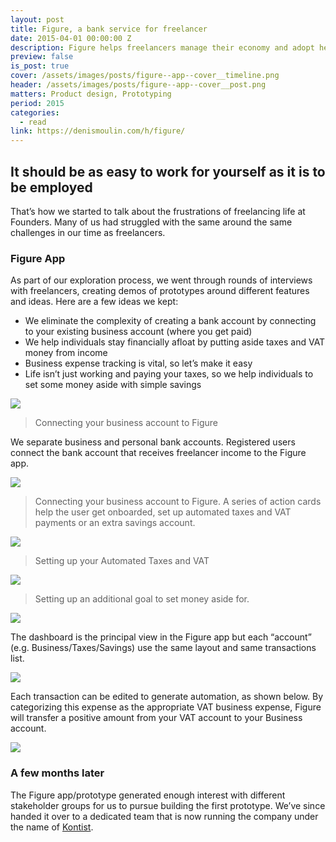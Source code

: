 ```yaml
---
layout: post
title: Figure, a bank service for freelancer
date: 2015-04-01 00:00:00 Z
description: Figure helps freelancers manage their economy and adopt healthier financial habits.
preview: false
is_post: true
cover: /assets/images/posts/figure--app--cover__timeline.png
header: /assets/images/posts/figure--app--cover__post.png
matters: Product design, Prototyping
period: 2015
categories:
  - read
link: https://denismoulin.com/h/figure/
---
```


## It should be as easy to work for yourself as it is to be employed

That’s how we started to talk about the frustrations of freelancing life at Founders. Many of us had struggled with the same around the same challenges in our time as freelancers.

### Figure App

As part of our exploration process, we went through rounds of interviews with freelancers, creating demos of prototypes around different features and ideas. Here are a few ideas we kept:

- We eliminate the complexity of creating a bank account by connecting to your existing business account (where you get paid)
- We help individuals stay financially afloat by putting aside taxes and VAT money from income
- Business expense tracking is vital, so let’s make it easy
- Life isn’t just working and paying your taxes, so we help individuals to set some money aside with simple savings


![](../../assets/images/posts/figure--app--content--1.png)
> Connecting your business account to Figure

We separate business and personal bank accounts. Registered users connect the bank account that receives freelancer income to the Figure app.

![](../../assets/images/posts/figure--app--content--2.png)
> Connecting your business account to Figure. A series of action cards help the user get onboarded, set up automated taxes and VAT payments or an extra savings account.

![](../../assets/images/posts/figure--app--content--3.png)
> Setting up your Automated Taxes and VAT

![](../../assets/images/posts/figure--app--content--4.png)
> Setting up an additional goal to set money aside for.

<img class="portrait" src="../../assets/images/posts/figure--app--content--5.png">

The dashboard is the principal view in the Figure app but each “account” (e.g. Business/Taxes/Savings) use the same layout and same transactions list.

![](../../assets/images/posts/figure--app--content--6.png)

Each transaction can be edited to generate automation, as shown below. By categorizing this expense as the appropriate VAT business expense, Figure will transfer a positive amount from your VAT account to your Business account.

![](../../assets/images/posts/figure--app--content--7.png)


### A few months later

The Figure app/prototype generated enough interest with different stakeholder groups for us to pursue building the first prototype. We’ve since handed it over to a dedicated team that is now running the company under the name of [Kontist](https://kontist.com/en).
